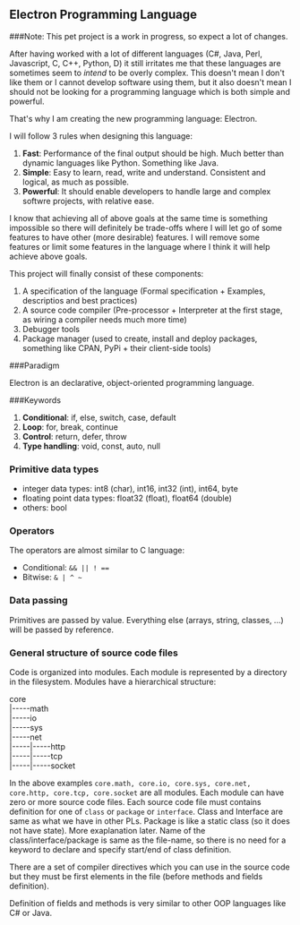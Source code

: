 ## Electron Programming Language

###Note: This pet project is a work in progress, so expect a lot of changes.

After having worked with a lot of different languages (C#, Java, Perl, Javascript, C, C++, Python, D) it still irritates me that these languages are sometimes seem to _intend_ to be overly complex. This doesn't mean I don't like them or I cannot develop software using them, but it also doesn't mean I should not be looking for a programming language which is both simple and powerful.

That's why I am creating the new programming language: Electron. 

I will follow 3 rules when designing this language:

1. **Fast**: Performance of the final output should be high. Much better than dynamic languages like Python. Something like Java.
2. **Simple**: Easy to learn, read, write and understand. Consistent and logical, as much as possible. 
3. **Powerful**: It should enable developers to handle large and complex softwre projects, with relative ease.

I know that achieving all of above goals at the same time is something impossible so there will definitely be trade-offs where I will let go of some features to have other (more desirable) features. I will remove some features or limit some features in the language where I think it will help achieve above goals.

This project will finally consist of these components:

1. A specification of the language (Formal specification + Examples, descriptios and best practices)
2. A source code compiler (Pre-processor + Interpreter at the first stage, as wiring a compiler needs much more time)
2. Debugger tools
3. Package manager (used to create, install and deploy packages, something like CPAN, PyPi + their client-side tools)
 
###Paradigm

Electron is an declarative, object-oriented programming language.

###Keywords

1. **Conditional**: if, else, switch, case, default
2. **Loop**: for, break, continue
2. **Control**: return, defer, throw
3. **Type handling**: void, const, auto, null

### Primitive data types

- integer data types: int8 (char), int16, int32 (int), int64, byte
- floating point data types: float32 (float), float64 (double)
- others: bool

### Operators

The operators are almost similar to C language:
- Conditional: `&& || ! ==`
- Bitwise: `& | ^ ~`

### Data passing

Primitives are passed by value. Everything else (arrays, string, classes, ...) will be passed by reference.

### General structure of source code files

Code is organized into modules. Each module is represented by a directory in the filesystem. Modules have a hierarchical structure:

core  
|-----math  
|-----io  
|-----sys  
|-----net  
|-----|-----http  
|-----|-----tcp  
|-----|-----socket  

In the above examples `core.math, core.io, core.sys, core.net, core.http, core.tcp, core.socket` are all modules. Each module can have zero or more source code files. Each source code file must contains definition for one of `class` or `package` or `interface`. Class and Interface are same as what we have in other PLs. Package is like a static class (so it does not have state). More exaplanation later. Name of the class/interface/package is same as the file-name, so there is no need for a keyword to declare and specify start/end of class definition.

There are a set of compiler directives which you can use in the source code but they must be first elements in the file (before methods and fields definition).

Definition of fields and methods is very similar to other OOP languages like C# or Java.

